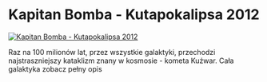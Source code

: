 Kapitan Bomba - Kutapokalipsa 2012 
=============
[![Kapitan Bomba - Kutapokalipsa 2012 ](http://vidos.pl/images/player.gif)](http://vidos.pl/kapitan-bomba-kutapokalipsa-2012)

 Raz na 100 milionów lat, przez wszystkie galaktyki, przechodzi najstraszniejszy kataklizm znany w kosmosie - kometa Kuźwar. Cała galaktyka zobacz pełny opis
